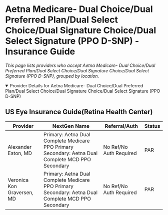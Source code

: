 # Aetna Medicare- Dual Choice/Dual Preferred Plan/Dual Select Choice/Dual Signature Choice/Dual Select Signature (PPO D-SNP) - Insurance Guide

*This page lists providers who accept Aetna Medicare- Dual Choice/Dual Preferred Plan/Dual Select Choice/Dual Signature Choice/Dual Select Signature (PPO D-SNP), grouped by location.*

<details open><summary>Provider Details for Aetna Medicare- Dual Choice/Dual Preferred Plan/Dual Select Choice/Dual Signature Choice/Dual Select Signature (PPO D-SNP)</summary>

## US Eye Insurance Guide(Retina Health Center)

| Provider | NextGen Name | Referral/Auth | Status |
|----------|-------------|--------------|--------|
| Alexander Eaton, MD | Primary: Aetna Dual Complete Medicare PPO Primary                                            Secondary: Aetna Dual Complete MCD PPO Secondary | No Ref/No Auth Required | PAR |
| Veronica Kon Graversen, MD | Primary: Aetna Dual Complete Medicare PPO Primary                                            Secondary: Aetna Dual Complete MCD PPO Secondary | No Ref/No Auth Required | PAR |

</details>

